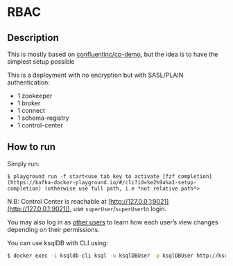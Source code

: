 # RBAC

## Description

This is mostly based on [confluentinc/cp-demo](https://github.com/confluentinc/cp-demo), but the idea is to have the simplest setup possible

This is a deployment with no encryption but with SASL/PLAIN authentication:

* 1 zookeeper
* 1 broker
* 1 connect
* 1 schema-registry
* 1 control-center

## How to run

Simply run:

```
$ playground run -f start<use tab key to activate [fzf completion](https://kafka-docker-playground.io/#/cli?id=%e2%9a%a1-setup-completion) (otherwise use full path, i.e *not relative path*>
```

N.B: Control Center is reachable at [http://127.0.0.1:9021](http://127.0.0.1:9021]), use `superUser`/`superUser`to login.

You may also log in as [other users](https://github.com/confluentinc/cp-demo/tree/5.4.1-post/scripts//security/ldap_users) to learn how each user’s view changes depending on their permissions.

You can use ksqlDB with CLI using:

```bash
$ docker exec -i ksqldb-cli ksql -u ksqlDBUser -p ksqlDBUser http://ksqldb-server:8088
```